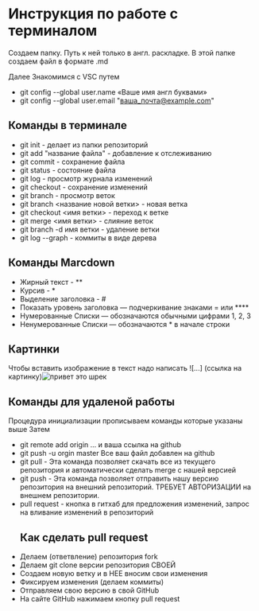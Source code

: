 # Инструкция по работе c терминалом

Создаем папку. Путь к ней только в англ. раскладке. В этой папке создаем файл в формате .md

Далее Знакомимся с VSC путем
* git config --global user.name «Ваше имя англ буквами»
* git config --global user.email "ваша_почта@example.com"

## Команды в терминале

* git init - делает из папки репозиторий
* git add "название файла" - добавление к отслеживанию 
* git commit - сохранение файла
* git status - состояние файла
* git log - просмотр журнала изменений 
* git checkout - сохранение изменений 
* git branch - просмотр веток
* git branch <название новой ветки> - новая ветка
* git checkout <имя ветки> - переход к ветке
* git merge <имя ветки> - слияние веток
* git branch -d имя ветки - удаление ветки
* git log --graph - коммиты в виде дерева



## Команды Marcdown

* Жирный текст - **
* Курсив - *
* Выделение заголовка - # 
* Показать уровень заголовка —
подчеркивание знаками = или ****
* Нумерованные Списки — обозначаются
обычными цифрами 1, 2, 3
* Ненумерованные Списки — обозначаются *  в начале строки

## Картинки 
Чтобы вставить изображение в текст надо написать ![...]
(ссылка на картинку)![привет это шрек](shrek.jpg)


## Команды для удаленой работы
Процедура инициализации прописываем команды которые указаны выше
Затем
* git remote add origin ... и ваша ссылка на github
* git push -u orgin master 
Все ваш файл добавлен на github
* git pull - Эта команда позволяет скачать все
из текущего репозитория и автоматически
сделать merge с нашей версией
* git push - Эта команда позволяет отправить нашу
версию репозитория на внешний
репозиторий. ТРЕБУЕТ АВТОРИЗАЦИИ
на внешнем репозитории.
* pull request - кнопка в гитхаб для предложения изменений,
 запрос на вливание изменений в репозиторий
   ## Как сделать pull request
* Делаем   (ответвление) репозитория fork
* Делаем git clone   версии репозитория СВОЕЙ
* Создаем новую ветку и в НЕЕ вносим свои изменения
* Фиксируем изменения (делаем коммиты)
* Отправляем свою версию в свой GitHub
* На сайте GitHub нажимаем кнопку pull request
